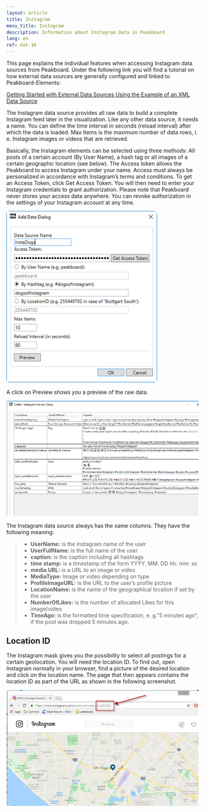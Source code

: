 ```yaml
---
layout: article
title: Instagram
menu_title: Instagram
description: Information about Instagram Data in Peakboard
lang: en
ref: dat-16
---
```

This page explains the individual features when accessing Instagram data sources from Peakboard. Under the following link you will find a tutorial on how external data sources are generally configured and linked to Peakboard-Elements:

[Getting Started with External Data Sources Using the Example of an XML Data Source]()

The Instagram data source provides all raw data to build a complete Instagram feed later in the visualization. Like any other data source, it needs a name. You can define the time interval in seconds (reload interval) after which the data is loaded. Max Items is the maximum number of data rows, i. e. Instagram images or videos that are retrieved.

Basically, the Instagram elements can be selected using three methods: All posts of a certain account (By User Name), a hash tag or all images of a certain geographic location (see below). The Access token allows the Peakboard to access Instagram under your name. Access must always be personalized in accordance with Instagram’s terms and conditions. To get an Access Token, click Get Access Token. You will then need to enter your Instagram credentials to grant authorization. Please note that Peakboard never stores your access data anywhere. You can revoke authorization in the settings of your Instagram account at any time.

![image_1](/assets/images/Data_Sources/Instagram/datenquelleninstagram01.png)

A click on Preview shows you a preview of the raw data.

![image_1](/assets/images/Data_Sources/Instagram/datenquelleninstagram02.png)

The Instagram data source always has the same columns. They have the following meaning:

> *	**UserName:** is the Instagram name of the user
> *	**UserFullName:** is the full name of the user
> *	**caption:** is the caption including all hashtags
> *	**time stamp:** is a timestamp of the form YYYY. MM. DD hh: mm: ss
> *	**media URL:** is a URL to an image or video
> *	**MediaType:** Image or video depending on type
> *	**ProfileImageURL:** is the URL to the user’s profile picture
> *	**LocationName:** is the name of the geographical location if set by the user
> *	**NumberOfLikes:** is the number of allocated Likes for this image/video
> *	**TimeAgo:** is the formatted time specification, e. g.”5 minutes ago”, if the post was dropped 5 minutes ago.

## Location ID

The Instagram mask gives you the possibility to select all postings for a certain geolocation. You will need the location ID. To find out, open Instagram normally in your browser, find a picture of the desired location and click on the location name. The page that then appears contains the location ID as part of the URL as shown in the following screenshot.

![image_1](/assets/images/Data_Sources/Instagram/datenquelleninstagram03.png)
